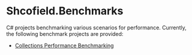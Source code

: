 # Shcofield.Benchmarks
C# projects benchmarking various scenarios for performance. Currently, the following benchmark projects are provided:

- [Collections Performance Benchmarking](src/Schofield.Benchmarks.Collections/README.md)